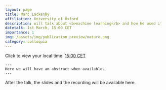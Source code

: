 ```yaml
---
layout: page
title: Marc Lackenby
affiliation: University of Oxford
description: will talk about <b>machine learning</b> and how he used it in <b>knot theory</b> 
datetalk: 1st March, 15:00 CET
importance: 1
img: /assets/img/publication_preview/nature.png
category: colloquia
---
```


Click to view your local time: <a href='https://www.timeanddate.com/worldclock/fixedtime.html?msg=B%3DM2L+-+Marc+Lackenby&iso=20230222T1400&p1=31' target='time'>15:00 CET </a>

    ---
    Here we will have an abstract when available.
    ---
	

After the talk, the slides and the recording will be available here.
